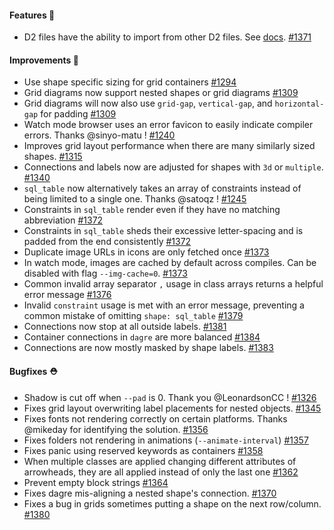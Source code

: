 #### Features 🚀

- D2 files have the ability to import from other D2 files. See [docs](https://d2lang.com/tour/imports). [#1371](https://github.com/terrastruct/d2/pull/1371)

#### Improvements 🧹

- Use shape specific sizing for grid containers [#1294](https://github.com/terrastruct/d2/pull/1294)
- Grid diagrams now support nested shapes or grid diagrams [#1309](https://github.com/terrastruct/d2/pull/1309)
- Grid diagrams will now also use `grid-gap`, `vertical-gap`, and `horizontal-gap` for padding [#1309](https://github.com/terrastruct/d2/pull/1309)
- Watch mode browser uses an error favicon to easily indicate compiler errors. Thanks @sinyo-matu ! [#1240](https://github.com/terrastruct/d2/pull/1240)
- Improves grid layout performance when there are many similarly sized shapes. [#1315](https://github.com/terrastruct/d2/pull/1315)
- Connections and labels now are adjusted for shapes with `3d` or `multiple`. [#1340](https://github.com/terrastruct/d2/pull/1340)
- `sql_table` now alternatively takes an array of constraints instead of being limited to a single one. Thanks @satoqz ! [#1245](https://github.com/terrastruct/d2/pull/1245)
- Constraints in `sql_table` render even if they have no matching abbreviation [#1372](https://github.com/terrastruct/d2/pull/1372)
- Constraints in `sql_table` sheds their excessive letter-spacing and is padded from the end consistently [#1372](https://github.com/terrastruct/d2/pull/1372)
- Duplicate image URLs in icons are only fetched once [#1373](https://github.com/terrastruct/d2/pull/1373)
- In watch mode, images are cached by default across compiles. Can be disabled with flag `--img-cache=0`. [#1373](https://github.com/terrastruct/d2/pull/1373)
- Common invalid array separator `,` usage in class arrays returns a helpful error message [#1376](https://github.com/terrastruct/d2/pull/1376)
- Invalid `constraint` usage is met with an error message, preventing a common mistake of omitting `shape: sql_table` [#1379](https://github.com/terrastruct/d2/pull/1379)
- Connections now stop at all outside labels. [#1381](https://github.com/terrastruct/d2/pull/1381)
- Container connections in `dagre` are more balanced [#1384](https://github.com/terrastruct/d2/pull/1384)
- Connections are now mostly masked by shape labels. [#1383](https://github.com/terrastruct/d2/pull/1383)

#### Bugfixes ⛑️

- Shadow is cut off when `--pad` is 0. Thank you @LeonardsonCC ! [#1326](https://github.com/terrastruct/d2/pull/1326)
- Fixes grid layout overwriting label placements for nested objects. [#1345](https://github.com/terrastruct/d2/pull/1345)
- Fixes fonts not rendering correctly on certain platforms. Thanks @mikeday for identifying the solution. [#1356](https://github.com/terrastruct/d2/pull/1356)
- Fixes folders not rendering in animations (`--animate-interval`) [#1357](https://github.com/terrastruct/d2/pull/1357)
- Fixes panic using reserved keywords as containers [#1358](https://github.com/terrastruct/d2/pull/1358)
- When multiple classes are applied changing different attributes of arrowheads, they are
  all applied instead of only the last one [#1362](https://github.com/terrastruct/d2/pull/1362)
- Prevent empty block strings [#1364](https://github.com/terrastruct/d2/pull/1364)
- Fixes dagre mis-aligning a nested shape's connection. [#1370](https://github.com/terrastruct/d2/pull/1370)
- Fixes a bug in grids sometimes putting a shape on the next row/column. [#1380](https://github.com/terrastruct/d2/pull/1380)
